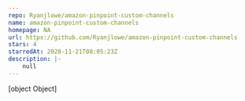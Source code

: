 ```yaml
---
repo: Ryanjlowe/amazon-pinpoint-custom-channels
name: amazon-pinpoint-custom-channels
homepage: NA
url: https://github.com/Ryanjlowe/amazon-pinpoint-custom-channels
stars: 4
starredAt: 2020-11-21T08:05:23Z
description: |-
    null
---
```


[object Object]
